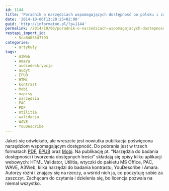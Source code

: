 ```yaml
---
id: 1144
title: 'Poradnik o narzędziach wspomagających dostępność po polsku i za darmo'
date: '2014-10-06T13:20:25+02:00'
guid: 'http://informaton.pl/?p=1144'
permalink: /2014/10/06/poradnik-o-narzedziach-wspomagajacych-dostepnosc-po-polsku-i-za-darmo/
restapi_import_id:
    - 5ca8405547793
categories:
    - artykuły
tags:
    - A3Web
    - Amara
    - audiodeskrypcja
    - audyt
    - EPUB
    - HTML
    - kontrast
    - Mobi
    - napisy
    - narzędzia
    - PAC
    - PDF
    - Utilitia
    - walidacja
    - WAVE
    - YouDescribe
---
```


Jakoś się odwlekało, ale wreszcie jest nowiutka publikacja poświęcona narzędziom wspomagającym dostępność. Do pobrania jest w trzech formatach [PDF](http://www.fdc.org.pl/gallery/Narz%C4%99dzia_do_badania_i_tworzenia_dost%C4%99pnych_tre%C5%9Bci.pdf), [EPUB](http://www.fdc.org.pl/gallery/Narzedzia%20do%20badania%20dostepnosc%20-%20Fundacja%20Instytut%20Rozwoju%20Regio.epub) oraz [Mobi](http://www.fdc.org.pl/gallery/Narzedzia%20do%20badania%20dostepnosc%20-%20Fundacja%20Instytut%20Rozwoju%20Regio.mobi). Na publikację pt. “Narzędzia do badania dostępności i tworzenia dostępnych treści” składają się opisy kilku aplikacji webowych: HTML Validator, Utilitia, wtyczki do pakietu MS Office, PAC, WAVE, A3Web, kilka narzędzi do badania kontrastu, YouDescribe i Amara. Autorzy różni i znający się na rzeczy, a wśród nich ja, co poczytuję sobie za zaszczyt. Zachęcam do czytania i dzielenia się, bo licencja pozwala na niemal wszystko.
